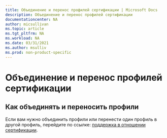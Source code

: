 ```yaml
---
title: Объединение и перенос профилей сертификации | Microsoft Docs
description: Объединение и перенос профилей сертификации
documentationcenter: NA
author: micsullivan
ms.topic: article
ms.tgt_pltfrm: NA
ms.workload: NA
ms.date: 03/31/2021
ms.author: msulliv
ms.prod: non-product-specific
---
```


# Объединение и перенос профилей сертификации

## Как объединять и переносить профили

Если вам нужно объединить профили или перенести один профиль в другой профиль, перейдите по ссылке: [поддержка в отношении сертификации](/learn/certifications/help).